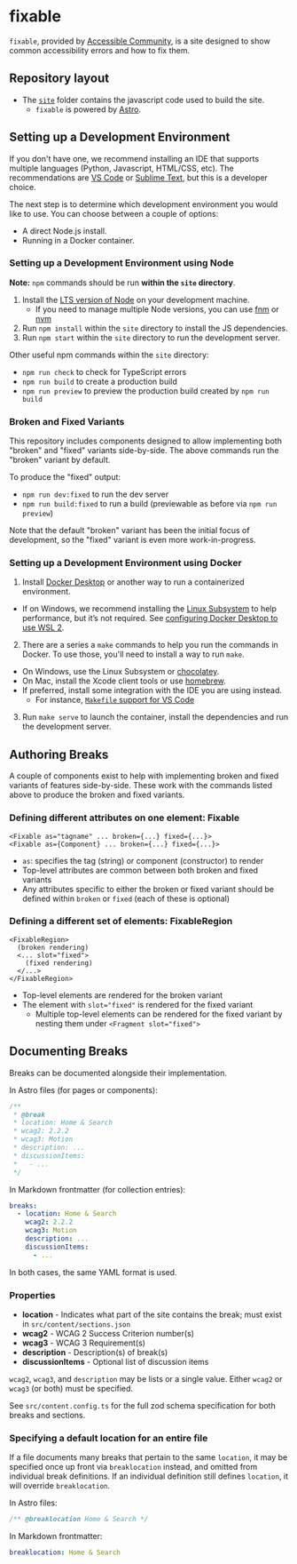 # **fix**able

`fixable`, provided by [Accessible Community](https://www.accessiblecommunity.org), is a site designed to show common accessibility errors and how to fix them.

## Repository layout

* The [`site`](https://github.com/accessiblecommunity/fixable/tree/main/site) folder contains the javascript code used to build the site.
    * `fixable` is powered by [Astro](https://astro.build/).

## Setting up a Development Environment

If you don't have one, we recommend installing an IDE that supports multiple languages (Python, Javascript, HTML/CSS, etc). The recommendations are [VS Code](https://code.visualstudio.com/) or [Sublime Text](https://www.sublimetext.com/), but this is a developer choice.

The next step is to determine which development environment you would like to use. You can choose between a couple of options:

- A direct Node.js install.
- Running in a Docker container.

### Setting up a Development Environment using Node

**Note:** `npm` commands should be run **within the `site` directory**.

1. Install the [LTS version of Node](https://nodejs.org/en/download/prebuilt-installer/current) on your development machine.
   - If you need to manage multiple Node versions, you can use
     [fnm](https://github.com/Schniz/fnm) or [nvm](https://github.com/nvm-sh/nvm)
1. Run `npm install` within the `site` directory to install the JS dependencies.
1. Run `npm start` within the `site` directory to run the development server.

Other useful npm commands within the `site` directory:

- `npm run check` to check for TypeScript errors
- `npm run build` to create a production build
- `npm run preview` to preview the production build created by `npm run build`

### Broken and Fixed Variants

This repository includes components designed to allow implementing both "broken" and "fixed" variants side-by-side.
The above commands run the "broken" variant by default.

To produce the "fixed" output:

- `npm run dev:fixed` to run the dev server
- `npm run build:fixed` to run a build (previewable as before via `npm run preview`)

Note that the default "broken" variant has been the initial focus of development,
so the "fixed" variant is even more work-in-progress.

### Setting up a Development Environment using Docker

1. Install [Docker Desktop](https://www.docker.com/products/docker-desktop) or another way to run a containerized environment.
  * If on Windows, we recommend installing the [Linux Subsystem](https://learn.microsoft.com/en-us/windows/wsl/install) to help performance, but it’s not required. See [configuring Docker Desktop to use WSL 2](https://docs.docker.com/desktop/wsl/).
2. There are a series a `make` commands to help you run the commands in Docker. To use those, you'll need to install a way to run `make`.
  * On Windows, use the Linux Subsystem or [chocolatey](https://chocolatey.org/).
  * On Mac, install the Xcode client tools or use [homebrew](https://brew.sh/).
  * If preferred, install some integration with the IDE you are using instead.
    * For instance, [`Makefile` support for VS Code](https://devblogs.microsoft.com/cppblog/now-announcing-makefile-support-in-visual-studio-code/)
3. Run `make serve` to launch the container, install the dependencies and run the development server.

## Authoring Breaks

A couple of components exist to help with implementing broken and fixed variants of features side-by-side.
These work with the commands listed above to produce the broken and fixed variants.

### Defining different attributes on one element: Fixable

```astro
<Fixable as="tagname" ... broken={...} fixed={...}>
<Fixable as={Component} ... broken={...} fixed={...}>
```

- `as`: specifies the tag (string) or component (constructor) to render
- Top-level attributes are common between both broken and fixed variants
- Any attributes specific to either the broken or fixed variant should be
  defined within `broken` or `fixed` (each of these is optional)

### Defining a different set of elements: FixableRegion

```astro
<FixableRegion>
  (broken rendering)
  <... slot="fixed">
    (fixed rendering)
  </...>
</FixableRegion>
```

- Top-level elements are rendered for the broken variant
- The element with `slot="fixed"` is rendered for the fixed variant
  - Multiple top-level elements can be rendered for the fixed variant by
    nesting them under `<Fragment slot="fixed">`

## Documenting Breaks

Breaks can be documented alongside their implementation.

In Astro files (for pages or components):

```ts
/**
 * @break
 * location: Home & Search
 * wcag2: 2.2.2
 * wcag3: Motion
 * description: ...
 * discussionItems:
 *   - ...
 */
```

In Markdown frontmatter (for collection entries):

```yaml
breaks:
  - location: Home & Search
    wcag2: 2.2.2
    wcag3: Motion
    description: ...
    discussionItems:
      - ...
```

In both cases, the same YAML format is used.

### Properties

- **location** - Indicates what part of the site contains the break;
  must exist in `src/content/sections.json`
- **wcag2** - WCAG 2 Success Criterion number(s)
- **wcag3** - WCAG 3 Requirement(s)
- **description** - Description(s) of break(s)
- **discussionItems** - Optional list of discussion items

`wcag2`, `wcag3`, and `description` may be lists or a single value.
Either `wcag2` or `wcag3` (or both) must be specified.

See `src/content.config.ts` for the full zod schema specification for
both breaks and sections.

### Specifying a default location for an entire file

If a file documents many breaks that pertain to the same `location`,
it may be specified once up front via `breaklocation` instead, and
omitted from individual break definitions. If an individual definition
still defines `location`, it will override `breaklocation`.

In Astro files:

```ts
/** @breaklocation Home & Search */
```

In Markdown frontmatter:

```yaml
breaklocation: Home & Search
```
